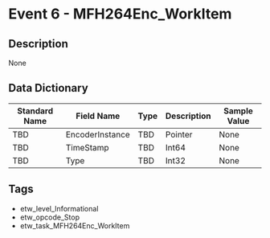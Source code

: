 # Event 6 - MFH264Enc_WorkItem

## Description
None

## Data Dictionary
|Standard Name|Field Name|Type|Description|Sample Value|
|---|---|---|---|---|
|TBD|EncoderInstance|TBD|Pointer|None|None|
|TBD|TimeStamp|TBD|Int64|None|None|
|TBD|Type|TBD|Int32|None|None|

## Tags
* etw_level_Informational
* etw_opcode_Stop
* etw_task_MFH264Enc_WorkItem